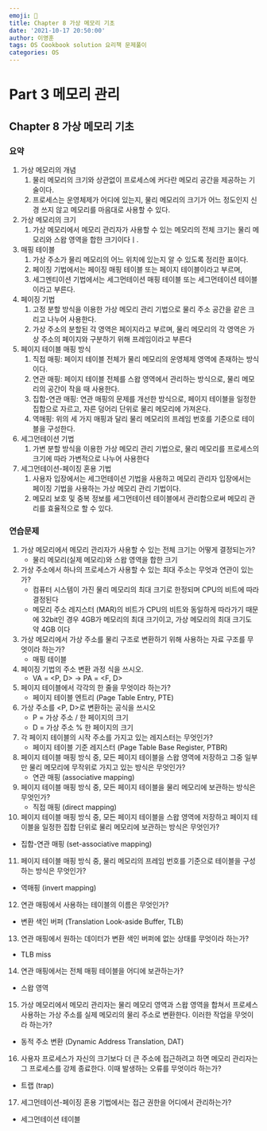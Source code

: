 ```yaml
---
emoji: 🔮
title: Chapter 8 가상 메모리 기초
date: '2021-10-17 20:50:00'
author: 이영훈
tags: OS Cookbook solution 요리책 문제풀이
categories: OS
---
```


# Part 3 메모리 관리

## Chapter 8 가상 메모리 기초

### 요약

1. 가상 메모리의 개념
   1. 물리 메모리의 크기와 상관없이 프로세스에 커다란 메모리 공간을 제공하는 기술이다.
   2. 프로세스는 운영체제가 어디에 있는지, 물리 메모리의 크기가 어느 정도인지 신경 쓰지 않고 메모리를 마음대로 사용할 수 있다.
2. 가상 메모리의 크기
   1. 가상 메모리에서 메모리 관리자가 사용할 수 있는 메모리의 전체 크기는 물리 메모리와 스왑 영역을 합한 크기이다ㅣ.
3. 매핑 테이블
   1. 가상 주소가 물리 메모리의 어느 위치에 있는지 알 수 있도록 정리한 표이다.
   2. 페이징 기법에서는 페이징 매핑 테이블 또는 페이지 테이블이라고 부르며,
   3. 세그멘티이션 기법에서는 세그먼테이션 매핑 테이블 또는 세그먼테이션 테이블이라고 부른다.
4. 페이징 기법
   1. 고정 분할 방식을 이용한 가상 메모리 관리 기법으로 물리 주소 공간을 같은 크리고 나누어 사용한다.
   2. 가상 주소의 분할된 각 영역은 페이지라고 부르며, 물리 메모리의 각 영역은 가상 주소의 페이지와 구분하기 위해 프레임이라고 부른다
5. 페이지 테이블 매핑 방식
   1. 직접 매핑: 페이지 테이블 전체가 물리 메모리의 운영체제 영역에 존재하는 방식이다.
   2. 연관 매핑: 페이지 테이블 전체를 스왑 영역에서 관리하는 방식으로, 물리 메모리의 공간이 작을 때 사용한다.
   3. 집합-연관 매핑: 연관 매핑의 문제를 개선한 방식으로, 페이지 테이블을 일정한 집합으로 자르고, 자른 덩어리 단위로 물리 메모리에 가져온다.
   4. 역매핑: 위의 세 가지 매핑과 달리 물리 메모리의 프레임 번호를 기준으로 테이블을 구성한다.
6. 세그먼테이션 기법
   1. 가변 분할 방식을 이용한 가상 메모리 관리 기법으로, 물리 메모리를 프로세스의 크기에 따라 가변적으로 나누어 사용한다
7. 세그먼테이션-페이징 혼용 기법
   1. 사용자 입장에서는 세그먼테이션 기법을 사용하고 메모리 관리자 입장에서는 페이징 기법을 사용하는 가상 메모리 관리 기법이다.
   2. 메모리 보호 및 중복 정보를 세그먼테이션 테이블에서 관리함으로써 메모리 관리를 효율적으로 할 수 있다.

### 연습문제

1. 가상 메모리에서 메모리 관리자가 사용할 수 있는 전체 크기는 어떻게 결정되는가?
   - 물리 메모리(실제 메모리)와 스왑 영역을 합한 크기
2. 가상 주소에서 하나의 프로세스가 사용할 수 있는 최대 주소는 무엇과 연관이 있는가?
   - 컴퓨터 시스템이 가진 물리 메모리의 최대 크기로 한정되며 CPU의 비트에 따라 결정된다
   - 메모리 주소 레지스터 (MAR)의 비트가 CPU의 비트와 동일하게 따라가기 때문에 32bit인 경우 4GB가 메모리의 최대 크기이고, 가상 메모리의 최대 크기도 약 4GB 이다
3. 가상 메모리에서 가상 주소를 물리 구조로 변환하기 위해 사용하는 자료 구조를 무엇이라 하는가?
   - 매핑 테이블
4. 페이징 기법의 주소 변환 과정 식을 쓰시오.
   - VA = <P, D> -> PA = <F, D>
5. 페이지 테이블에서 각각의 한 줄을 무엇이라 하는가?
   - 페이지 테이블 엔트리 (Page Table Entry, PTE)
6. 가상 주소를 <P, D>로 변환하는 공식을 쓰시오
   - P = 가상 주소 / 한 페이지의 크기
   - D = 가상 주소 % 한 페이지의 크기
7. 각 페이지 테이블의 시작 주소를 가지고 있는 레지스터는 무엇인가?
   - 페이지 테이블 기준 레지스터 (Page Table Base Register, PTBR)
8. 페이지 테이블 매핑 방식 중, 모든 페이지 테이블을 스왑 영역에 저장하고 그중 일부만 물리 메모리에 무작위로 가지고 있는 방식은 무엇인가?
   - 연관 매핑 (associative mapping)
9. 페이지 테이블 매핑 방식 중, 모든 페이지 테이블을 물리 메모리에 보관하는 방식은 무엇인가?
   - 직접 매핑 (direct mapping)
10. 페이지 테이블 매핑 방식 중, 모든 페이지 테이블을 스왑 영역에 저장하고 페이지 테이블을 일정한 집합 단위로 물리 메모리에 보관하는 방식은 무엇인가?
   - 집합-연관 매핑 (set-associative mapping)
11. 페이지 테이블 매핑 방식 중, 물리 메모리의 프레임 번호를 기준으로 테이블을 구성하는 방식은 무엇인가?
   - 역매핑 (invert mapping)
12. 연관 매핑에서 사용하는 테이블의 이름은 무엇인가?
   - 변환 색인 버퍼 (Translation Look-aside Buffer, TLB)
13. 연관 매핑에서 원하는 데이터가 변환 색인 버퍼에 없는 상태를 무엇이라 하는가?
   - TLB miss
14. 연관 매핑에서는 전체 매핑 테이블을 어디에 보관하는가?
   - 스왑 영역
15. 가상 메모리에서 메모리 관리자는 물리 메모리 영역과 스왑 영역을 합쳐서 프로세스 사용하는 가상 주소를 실제 메모리의 물리 주소로 변환한다. 이러한 작업을 무엇이라 하는가?
   - 동적 주소 변환 (Dynamic Address Translation, DAT)
16. 사용자 프로세스가 자신의 크기보다 더 큰 주소에 접근하려고 하면 메모리 관리자는 그 프로세스를 강제 종료한다. 이때 발생하는 오류를 무엇이라 하는가?
   - 트랩 (trap)
17. 세그먼테이션-페이징 혼용 기법에서는 접근 권한을 어디에서 관리하는가?
   - 세그먼테이션 테이블
